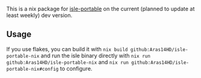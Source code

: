 This is a nix package for [isle-portable](https://github.com/isledecomp/isle-portable) on the current (planned to update at least weekly) dev version.
## Usage
If you use flakes, you can build it with `nix build github:Aras14HD/isle-portable-nix` and run the isle binary directly with `nix run github:Aras14HD/isle-portable-nix` and `nix run github:Aras14HD/isle-portable-nix#config` to configure.
